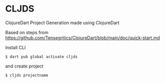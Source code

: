 # CLJDS

ClojureDart Project Generation made using ClojureDart

Based on steps from https://github.com/Tensegritics/ClojureDart/blob/main/doc/quick-start.md

Install CLI
```shell
$ dart pub global activate cljds
```

and create project

```shell
$ cljds projectname
```
